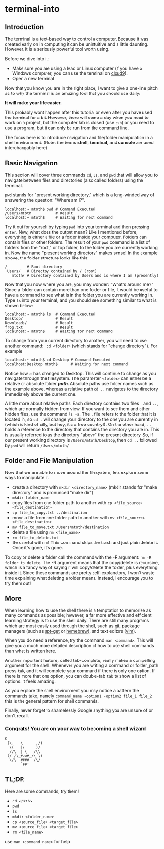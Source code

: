 terminal-into
=============

## Introduction

The terminal is a text-based way to control a computer. Because it was created early on in computing it can be unintuitive and a little daunting. However, it is a seriously powerful tool worth using.

Before we dive into it:
* Make sure you are using a Mac or Linux computer (if you have a Windows computer, you can use the terminal on [cloud9](http://c9.io/)).
* Open a new terminal

Now that you know you are in the right place, I want to give a one-line pitch as to why the terminal is an amazing tool that you should use daily:

__It will make your life easier.__

This probably wont happen after this tutorial or even after you have used the terminal for a bit. However, there will come a day when you need to work on a project, but the computer lab is closed (use ``` ssh ```) or you need to use a program, but it can only be run from the command line.

The focus here is to introduce navigation and file/folder manipulation in a shell environment. (Note: the terms __shell__, __terminal__, and __console__ are used interchangably here)

## Basic Navigation

This section will cover three commands ``` cd ```, ``` ls ```, and ``` pwd ``` that will allow you to navigate between files and directories (also called folders) using the terminal. 

``` pwd ``` stands for "present working directory," which is a long-winded way of answering the question: "Where am I?". 

```
localhost:~ mtoth$ pwd # Command Executed
/Users/mtoth           # Result
localhost:~ mtoth$     # Waiting for next command
```
Try it out for yourself by typing ``` pwd ``` into your terminal and then pressing ``` enter ```. Now, what does the output mean? Like I mentioned before, everything is either a file or a folder inside your computer. Folders can contain files or other folders. The result of your ``` pwd ``` command is a list of folders from the "root," or top folder, to the folder you are currently working in. Now the name "present working directory" makes sense! In the example above, the folder structure looks like this:

```
/         # Root directory
 Users/   # Directoy contained by / (root) 
   mtoth/ # Directory contained by Users and is where I am (presently)
```

Now that you now where you are, you may wonder: "What's around me?" Since a folder can contain more than one folder or file, it would be useful to have a command to see what is in the folder you are currently working in. Type ``` ls ``` into your terminal, and you should see something similar to what is shown below:

```
localhost:~ mtoth$ ls  # Command Executed
Desktop/               # Result
Downloads/             # Result
frog.txt               # Result
localhost:~ mtoth$     # Waiting for next command
```
To change from your current directory to another, you will need to use another command: ``` cd <folder>``` (which stands for "change directory"). For example:

```
localhost:~ mtoth$ cd Desktop # Command Executed
localhost:Desktop mtoth$      # Waiting for next command
```
Notice how ~ has changed to Desktop. This will continue to change as you navigate through the filesystem. The parameter ``` <folder> ``` can either be a relative or absolute folder ___path___. Absolute paths use folder names such as the example above, whereas a relative path ``` cd .. ``` navigates to the directory immediately above the current one.

A little more about relative paths. Each directory contains two files ``` . ``` and ``` .. ```, which are normally hidden from view. If you want to see them and other hidden files, use the command ``` ls -a ```. The ``` . ``` file refers to the folder that it is located in, so ``` cd . ``` will change your directory to the one you are currently in (which is kind of silly, but hey, it's a free country!). On the other hand, ``` .. ``` holds a reference to the directory that contains the directory you are in. This is usually referred to as the directory "above" the present directory. So, if our present working directory is ``` /Users/mtoth/Desktop ```, then ``` cd .. ``` followed by ``` pwd ``` will return ``` /Users/mtoth/ ```

## Folder and File Manipulation

Now that we are able to move around the filesystem; lets explore some ways to manipulate it. 

* create a directory with ``` mkdir <directory_name> ``` (mkdir stands for "make directory" and is pronunced "make dir")
 * ``` mkdir folder_name ``` 
* copy files from one folder path to another with ``` cp <file_source> <file_destination> ```
 * ``` cp file_to_copy.txt ../destination ```  
* move a file from one folder path to another with ``` mv <file_source> <file_destination> ```
 * ``` mv file_to_move.txt /Users/mtoth/destination ``` 
* delete a file using ``` rm <file_name> ```
 * ``` rm file_to_delete.txt ```  
 * Be careful with ```rm```! This command skips the trash and just plain delete it. Once it's gone, it's gone.

To copy or delete a folder call the command with the -R argument: ``` rm -R folder_to_delete ```. The -R argument means that the copy/delete is recursive, which is a fancy way of saying it will copy/delete the folder, plus everything inside it.
Since these commands are pretty self-explanatory, I won't waste time explaining what deleting a folder means. Instead, I encourage you to try them out!

## More

When learning how to use the shell there is a temptation to memorize as many commands as possible; however, a far more effective and efficient learning strategy is to use the shell daily. There are still many programs which are most easily used through the shell, such as [git](http://git-scm.com/), package managers (such as [apt-get](http://www.apt-get.org/) or [homebrew](http://brew.sh/)), and text editors ([vim](http://www.vim.org/)).

When you do need a reference, try the command ``` man <command> ```. This will give you a much more detailed description of how to use shell commands than what is written here.

Another important feature, called tab-complete, really makes a compelling argument for the shell. Whenever you are writing a command or folder_path press ```tab```, and it will complete your command if there is only one option. If there is more that one option, you can double-tab ```tab``` to show a list of options. It feels amazing.

As you explore the shell environment you may notice a pattern the commands take, namely ``` command_name -option1 -option2 file_1 file_2 ``` this is the general pattern for shell commands.

Finally, never forget to shamelessly Google anything you are unsure of or don't recall.

### Congrats! You are on your way to becoming a shell wizard

```
C
 (\.   \      ,/)
  \(   |\     )/
  //\  | \   /\\
 (/ /\_#oo#_/\ \)
  \/\  ####  /\/
       `##'
```

## TL;DR

Here are some commands, try them!

* ``` cd <path> ```
* ``` pwd ```
* ``` ls ```
* ``` mkdir <folder_name> ```
* ``` cp <source_file> <target_file> ```
* ``` mv <source_file> <target_file> ```
* ``` rm <file_name> ```

use ``` man <command_name> ``` for help
